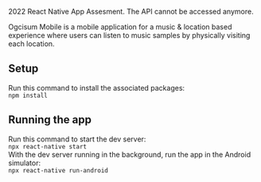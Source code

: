 2022 React Native App Assesment. The API cannot be accessed anymore.  

Ogcisum Mobile is a mobile application for a music & location based experience where users can listen to music samples by physically visiting each location.

## Setup
Run this command to install the associated packages:  
`npm install`  

## Running the app
Run this command to start the dev server:  
`npx react-native start`  
With the dev server running in the background, run the app in the Android simulator:  
`npx react-native run-android`  
